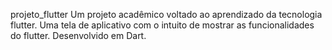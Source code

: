 projeto_flutter
Um projeto acadêmico voltado ao aprendizado da tecnologia flutter. Uma tela de aplicativo com o intuito de mostrar as funcionalidades do flutter. Desenvolvido em Dart.
